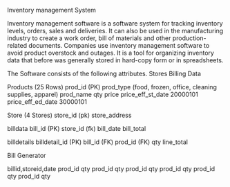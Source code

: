 Inventory management System 

Inventory management software is a software system for tracking inventory levels, orders, sales and deliveries. It can also be used in the manufacturing industry to create a work order, bill of materials and other production-related documents. Companies use inventory management software to avoid product overstock and outages. It is a tool for organizing inventory data that before was generally stored in hard-copy form or in spreadsheets.  

The Software consists of the following attributes. 
Stores
    Billing Data

Products  (25 Rows)
    prod_id     (PK)
    prod_type (food, frozen, office, cleaning supplies, apparel)
    prod_name
    qty
    price
    price_eff_st_date  20000101
    price_eff_ed_date  30000101

Store                   (4 Stores)
    store_id      (pk)
    store_address
    
billdata
    bill_id     (PK)
    store_id    (fk)
    bill_date
    bill_total   

billdetails
    billdetail_id  (PK) 
    bill_id        (FK)
    prod_id         (FK)
    qty
    line_total   


Bill Generator

billid,storeid,date
prod_id qty
prod_id qty
prod_id qty
prod_id qty
prod_id qty
prod_id qty
